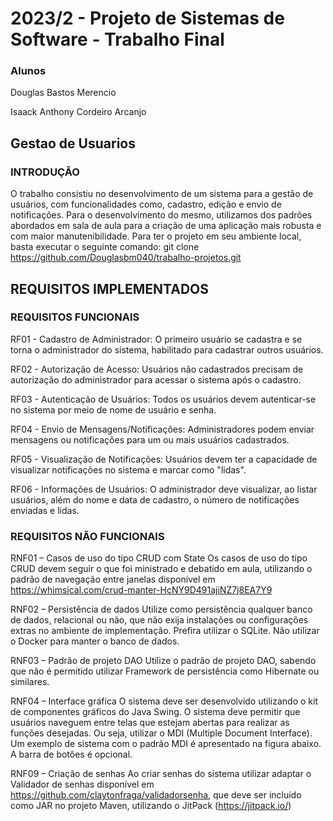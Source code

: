 # 2023/2 - Projeto de Sistemas de Software - Trabalho Final

### Alunos

Douglas Bastos Merencio

Isaack Anthony Cordeiro Arcanjo

## Gestao de Usuarios
### INTRODUÇÃO
O trabalho consistiu no desenvolvimento de um sistema para a gestão de usuários, com funcionalidades como, cadastro, edição e envio de notificações.
Para o desenvolvimento do mesmo, utilizamos dos padrões abordados em sala de aula para a criação de uma aplicação mais robusta e com maior manutenibilidade.
Para ter o projeto em seu ambiente local, basta executar o seguinte comando:
git clone https://github.com/Douglasbm040/trabalho-projetos.git

## REQUISITOS IMPLEMENTADOS

### REQUISITOS FUNCIONAIS

RF01 - Cadastro de Administrador:
O primeiro usuário se cadastra e se torna o administrador do sistema, habilitado para cadastrar outros usuários.

RF02 - Autorização de Acesso:
Usuários não cadastrados precisam de autorização do administrador para acessar o sistema após o cadastro.

RF03 - Autenticação de Usuários:
Todos os usuários devem autenticar-se no sistema por meio de nome de usuário e senha.

RF04 - Envio de Mensagens/Notificações:
Administradores podem enviar mensagens ou notificações para um ou mais usuários cadastrados.

RF05 - Visualização de Notificações:
Usuários devem ter a capacidade de visualizar notificações no sistema e marcar como "lidas".

RF06 - Informações de Usuários:
O administrador deve visualizar, ao listar usuários, além do nome e data de cadastro, o número de notificações enviadas e lidas.

### REQUISITOS NÃO FUNCIONAIS
RNF01 – Casos de uso do tipo CRUD com State
Os casos de uso do tipo CRUD devem seguir o que foi ministrado e debatido em aula, utilizando o padrão de navegação entre janelas disponível em https://whimsical.com/crud-manter-HcNY9D491ajiNZ7j8EA7Y9

RNF02 – Persistência de dados
Utilize como persistência qualquer banco de dados, relacional ou não, que não exija instalações ou configurações extras no ambiente de implementação. Prefira utilizar o SQLite. Não utilizar o Docker para manter o banco de dados.

RNF03 – Padrão de projeto DAO
Utilize o padrão de projeto DAO, sabendo que não é permitido utilizar Framework de persistência como Hibernate ou similares.

RNF04 – Interface gráfica
O sistema deve ser desenvolvido utilizando o kit de componentes gráficos do Java Swing. O sistema deve permitir que usuários naveguem entre telas que estejam abertas para realizar as funções desejadas. Ou seja, utilizar o MDI (Multiple Document Interface). Um exemplo de sistema com o padrão MDI é apresentado na figura abaixo. A barra de botões é opcional.

RNF09 – Criação de senhas
Ao criar senhas do sistema utilizar adaptar o Validador de senhas disponível em https://github.com/claytonfraga/validadorsenha, que deve ser incluído como JAR no projeto Maven, utilizando o JitPack (https://jitpack.io/)
